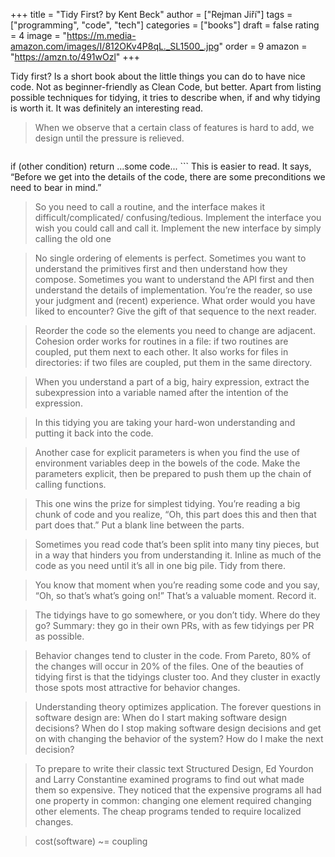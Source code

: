 +++
title = "Tidy First? by Kent Beck"
author = ["Rejman Jiří"]
tags = ["programming", "code", "tech"]
categories = ["books"]
draft = false
rating = 4
image = "https://m.media-amazon.com/images/I/812OKv4P8qL._SL1500_.jpg"
order = 9
amazon = "https://amzn.to/491wOzl"
+++

Tidy first? Is a short book about the little things you can do to have nice code. Not as beginner-friendly as Clean Code, but better. Apart from listing possible techniques for tidying, it tries to describe when, if and why tidying is worth it. It was definitely an interesting read.

<!--more-->

> When we observe that a certain class of features is hard to add, we design until the pressure is relieved.

>```if (not condition) return
if (other condition) return
...some code... ```
This is easier to read. It says, “Before we get into the details of the code, there are some preconditions we need to bear in mind.”


> So you need to call a routine, and the interface makes it difficult/complicated/ confusing/tedious. Implement the interface you wish you could call and call it. Implement the new interface by simply calling the old one



> No single ordering of elements is perfect. Sometimes you want to understand the primitives first and then understand how they compose. Sometimes you want to understand the API first and then understand the details of implementation. You’re the reader, so use your judgment and (recent) experience. What order would you have liked to encounter? Give the gift of that sequence to the next reader.


> Reorder the code so the elements you need to change are adjacent. Cohesion order works for routines in a file: if two routines are coupled, put them next to each other. It also works for files in directories: if two files are coupled, put them in the same directory.


>When you understand a part of a big, hairy expression, extract the subexpression into a variable named after the intention of the expression.


> In this tidying you are taking your hard-won understanding and putting it back into the code.

> Another case for explicit parameters is when you find the use of environment variables deep in the bowels of the code. Make the parameters explicit, then be prepared to push them up the chain of calling functions.

> This one wins the prize for simplest tidying. You’re reading a big chunk of code and you realize, “Oh, this part does this and then that part does that.” Put a blank line between the parts.


> Sometimes you read code that’s been split into many tiny pieces, but in a way that hinders you from understanding it. Inline as much of the code as you need until it’s all in one big pile. Tidy from there.


> You know that moment when you’re reading some code and you say, “Oh, so that’s what’s going on!” That’s a valuable moment. Record it.


> The tidyings have to go somewhere, or you don’t tidy. Where do they go? Summary: they go in their own PRs, with as few tidyings per PR as possible.



> Behavior changes tend to cluster in the code. From Pareto, 80% of the changes will occur in 20% of the files. One of the beauties of tidying first is that the tidyings cluster too. And they cluster in exactly those spots most attractive for behavior changes.


> Understanding theory optimizes application. The forever questions in software design are:   When do I start making software design decisions?
   When do I stop making software design decisions and get on with changing the behavior of the system?
   How do I make the next decision?


> To prepare to write their classic text Structured Design, Ed Yourdon and Larry Constantine examined programs to find out what made them so expensive. They noticed that the expensive programs all had one property in common: changing one element required changing other elements. The cheap programs tended to require localized changes.


> cost(software) ~= coupling
